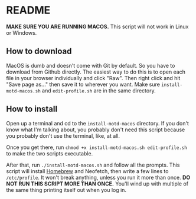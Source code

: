 # README

**MAKE SURE YOU ARE RUNNING MACOS.** This script will not work in Linux or Windows.

## How to download

MacOS is dumb and doesn't come with Git by default. So you have to download from Github directly. The easiest way to do this is to open each file in your browser individually and click "Raw". Then right click and hit "Save page as..." then save it to wherever you want. Make sure `install-motd-macos.sh` and `edit-profile.sh` are in the same directory.

## How to install

Open up a terminal and cd to the `install-motd-macos` directory. If you don't know what I'm talking about, you probably don't need this script because you probably don't use the terminal, like, at all.

Once you get there, run `chmod +x install-motd-macos.sh edit-profile.sh` to make the two scripts executable.

After that, run `./install-motd-macos.sh` and follow all the prompts. This script will install [Homebrew](https://brew.sh/) and Neofetch, then write a few lines to `/etc/profile`. It won't break anything, unless you run it more than once. **DO NOT RUN THIS SCRIPT MORE THAN ONCE.** You'll wind up with multiple of the same thing printing itself out when you log in.